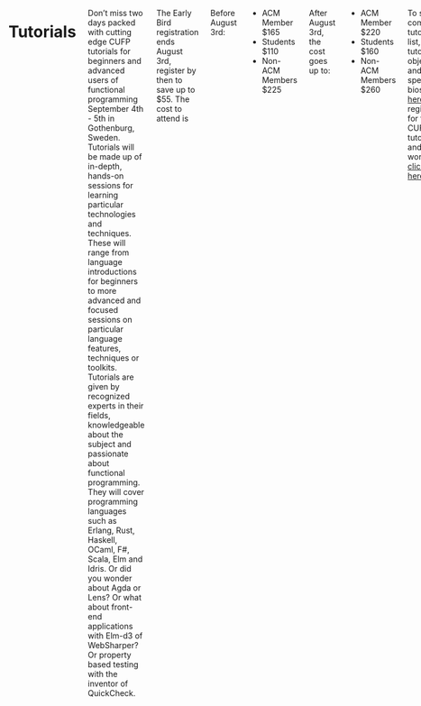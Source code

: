 <div class="row" media:type="text/omd">
<div class="small-12 columns" media:type="text/omd">

# Tutorials

Don’t miss two days packed with cutting edge CUFP tutorials for beginners and advanced users of functional programming September 4th - 5th in Gothenburg, Sweden. Tutorials will be made up of in-depth, hands-on sessions for learning particular technologies and techniques. These will range from language introductions for beginners to more advanced and focused sessions on particular language features, techniques or toolkits. Tutorials are given by recognized experts in their fields, knowledgeable about the subject and passionate about functional programming. They will cover programming languages such as Erlang, Rust, Haskell, OCaml, F#, Scala, Elm and Idris. Or did you wonder about Agda or Lens? Or what about front-end applications with Elm-d3 of WebSharper? Or property based testing with the inventor of QuickCheck.

The Early Bird registration ends August 3rd, register by then to save up to $55. The cost to attend is

Before August 3rd:
* ACM Member $165
* Students $110
* Non-ACM Members $225

After August 3rd, the cost goes up to:
* ACM Member $220
* Students $160
* Non-ACM Members $260

To see the complete tutorial list, tutorial objectives and speaker bios, [click here… ](http://cufp.org/2014#schedule)
To register for the CUFP tutorials and workshop, [click here...](https://regmaster4.com/2014conf/ICFP14/register.php)
 
</div>
</div>
